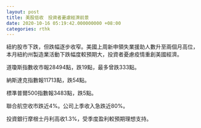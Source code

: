 ```yaml
---
layout: post
title: 美股低收　投資者憂慮經濟前景
date: 2020-10-16 05:19:42.000000000 +08:00
categories: rthk
---
```


紐約股市下跌，但跌幅逐步收窄。美國上周新申領失業援助人數升至兩個月高位，本月紐約州製造業活動下跌幅度較預期大，投資者憂慮疫情重創美國經濟。

道瓊斯指數收市報28494點，跌19點，最多曾跌333點。

納斯達克指數報11713點，跌54點。

標準普爾500指數報3483點，跌5點。

聯合航空收市跌近4%。公司上季收入急跌近80%。

投資銀行摩根士丹利高收1.3%，受季度盈利較預期理想支持。

